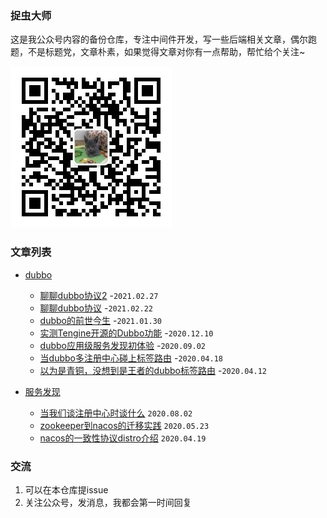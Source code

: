 ### 捉虫大师

这是我公众号内容的备份仓库，专注中间件开发，写一些后端相关文章，偶尔跑题，不是标题党，文章朴素，如果觉得文章对你有一点帮助，帮忙给个关注~

![捉虫大师](./qrcode_small.jpg)

### 文章列表

- [dubbo](./dubbo)
  - [聊聊dubbo协议2](dubbo/聊聊dubbo协议2/聊聊dubbo协议2.md) -`2021.02.27`
  - [聊聊dubbo协议](dubbo/聊聊dubbo协议/聊聊dubbo协议.md) -`2021.02.22`
  - [dubbo的前世今生](dubbo/dubbo的前世今生/dubbo的前世今生.md) -`2021.01.30`
  - [实测Tengine开源的Dubbo功能](dubbo/实测Tengine开源的Dubbo功能/实测Tengine开源的Dubbo功能.md) -`2020.12.10`
  - [dubbo应用级服务发现初体验](dubbo/dubbo应用级服务发现初体验/dubbo应用级服务发现初体验.md) -`2020.09.02`
  - [当dubbo多注册中心碰上标签路由](dubbo/当dubbo多注册中心碰上标签路由/当dubbo多注册中心碰上标签路由.md) -`2020.04.18`
  - [以为是青铜，没想到是王者的dubbo标签路由](dubbo/以为是青铜，没想到是王者的dubbo标签路由/以为是青铜，没想到是王者的dubbo标签路由.md) -`2020.04.12`
  
- [服务发现](/服务发现)
  - [当我们谈注册中心时谈什么](服务发现/当我们谈注册中心时谈什么/当我们谈注册中心时谈什么.md) `2020.08.02`
  - [zookeeper到nacos的迁移实践](服务发现/zookeeper到nacos的迁移实践/zookeeper到nacos的迁移实践.md) `2020.05.23`
  - [nacos的一致性协议distro介绍](服务发现/nacos的一致性协议distro介绍/nacos的一致性协议distro介绍.md) `2020.04.19` 

### 交流
1. 可以在本仓库提issue
2. 关注公众号，发消息，我都会第一时间回复

